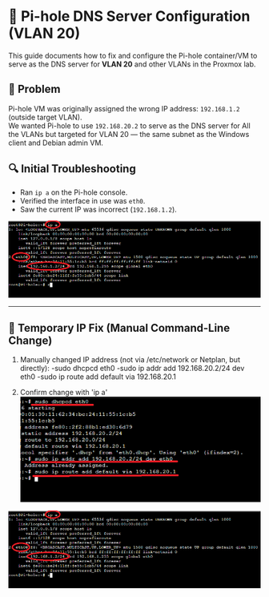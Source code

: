 # 🧩 Pi-hole DNS Server Configuration (VLAN 20)

This guide documents how to fix and configure the Pi-hole container/VM to serve as the DNS server for **VLAN 20** and other VLANs in the Proxmox lab.

## 📌 Problem

Pi-hole VM was originally assigned the wrong IP address: `192.168.1.2` (outside target VLAN).  
We wanted Pi-hole to use `192.168.20.2` to serve as the DNS server for All the VLANs but targeted for VLAN 20 — the same subnet as the Windows client and Debian admin VM.

## 🔍 Initial Troubleshooting

- Ran `ip a` on the Pi-hole console.
- Verified the interface in use was `eth0`.
- Saw the current IP was incorrect (`192.168.1.2`).
  
![Pihole IP address before change](1_IP.png)

---


## 🧪 Temporary IP Fix (Manual Command-Line Change)

1. Manually changed IP address (not via /etc/network or Netplan, but directly):
  -sudo dhcpcd eth0
  -sudo ip addr add 192.168.20.2/24 dev eth0
  -sudo ip route add default via 192.168.20.1

2. Confirm change with 'ip a'
![Config_Temp_IP](2_Config_IP.png)

![Confirm Change](3_Confirm.png)

